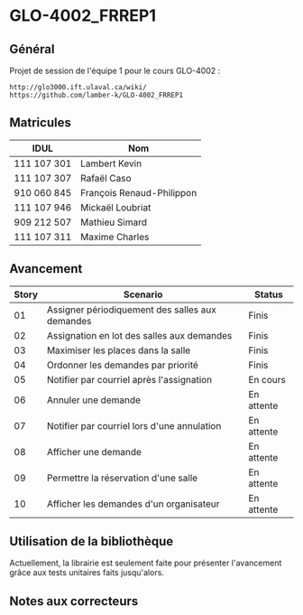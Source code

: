 # GLO-4002_FRREP1

## Général ##
Projet de session de l'équipe 1 pour le cours GLO-4002 :

    http://glo3000.ift.ulaval.ca/wiki/
    https://github.com/lamber-k/GLO-4002_FRREP1

## Matricules ##

IDUL            | Nom
--------------- | -------------
111 107 301     | Lambert Kevin
111 107 307     | Rafaël Caso
910 060 845     | François Renaud-Philippon
111 107 946     | Mickaël Loubriat
909 212 507     | Mathieu Simard
111 107 311     | Maxime Charles

## Avancement ##

 Story  | Scenario                                          | Status
--------|-------------------------------------------------- | -------------
01      | Assigner périodiquement des salles aux demandes   | Finis
02      | Assignation en lot des salles aux demandes        | Finis
03      | Maximiser les places dans la salle                | Finis
04      | Ordonner les demandes par priorité                | Finis
05      | Notifier par courriel après l'assignation         | En cours
06      | Annuler une demande                               | En attente
07      | Notifier par courriel lors d'une annulation       | En attente
08      | Afficher une demande                              | En attente
09      | Permettre la réservation d'une salle              | En attente
10      | Afficher les demandes d'un organisateur           | En attente

## Utilisation de la bibliothèque ##

Actuellement, la librairie est seulement faite pour présenter l'avancement grâce aux tests
unitaires faits jusqu'alors.

## Notes aux correcteurs ##
